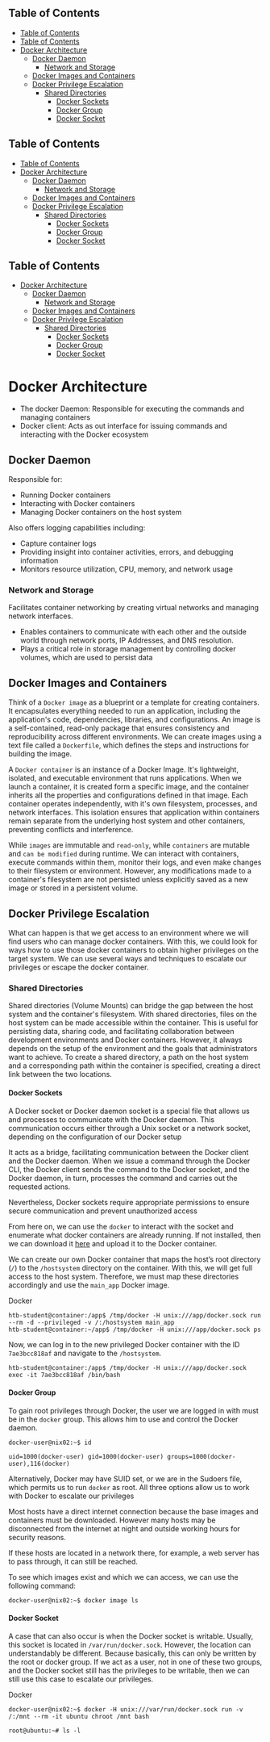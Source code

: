 ## Table of Contents

  - [Table of Contents](#Table\of\Contents)
  - [Table of Contents](#Table\of\Contents)
- [Docker Architecture](#docker\architecture)
  - [Docker Daemon](#Docker\Daemon)
    - [Network and Storage](#Network\and\Storage)
  - [Docker Images and Containers](#Docker\Images\and\Containers)
  - [Docker Privilege Escalation](#Docker\Privilege\Escalation)
    - [Shared Directories](#Shared\Directories)
      - [Docker Sockets](#Docker\Sockets)
      - [Docker Group](#Docker\Group)
      - [Docker Socket](#Docker\Socket)

## Table of Contents

  - [Table of Contents](#Table\of\Contents)
- [Docker Architecture](#docker\architecture)
  - [Docker Daemon](#Docker\Daemon)
    - [Network and Storage](#Network\and\Storage)
  - [Docker Images and Containers](#Docker\Images\and\Containers)
  - [Docker Privilege Escalation](#Docker\Privilege\Escalation)
    - [Shared Directories](#Shared\Directories)
      - [Docker Sockets](#Docker\Sockets)
      - [Docker Group](#Docker\Group)
      - [Docker Socket](#Docker\Socket)

## Table of Contents

- [Docker Architecture](#docker\architecture)
  - [Docker Daemon](#Docker\Daemon)
    - [Network and Storage](#Network\and\Storage)
  - [Docker Images and Containers](#Docker\Images\and\Containers)
  - [Docker Privilege Escalation](#Docker\Privilege\Escalation)
    - [Shared Directories](#Shared\Directories)
      - [Docker Sockets](#Docker\Sockets)
      - [Docker Group](#Docker\Group)
      - [Docker Socket](#Docker\Socket)


# Docker Architecture
- The docker Daemon: Responsible for executing the commands and managing containers
- Docker client: Acts as out interface for issuing commands and interacting with the Docker ecosystem

## Docker Daemon
Responsible for:
- Running Docker containers
- Interacting with Docker containers
- Managing Docker containers on the host system

Also offers logging capabilities including:
- Capture container logs
- Providing insight into container activities, errors, and debugging information
- Monitors resource utilization, CPU, memory, and network usage


### Network and Storage
Facilitates container networking by creating virtual networks and managing network interfaces.
- Enables containers to communicate with each other and the outside world through network ports, IP Addresses, and DNS resolution.
- Plays a critical role in storage management by controlling docker volumes, which are used to persist data

## Docker Images and Containers

Think of a `Docker image` as a blueprint or a template for creating containers. It encapsulates everything needed to run an application, including the application's code, dependencies, libraries, and configurations. An image is a self-contained, read-only package that ensures consistency and reproducibility across different environments. We can create images using a text file called a `Dockerfile`, which defines the steps and instructions for building the image.

A `Docker container` is an instance of a Docker Image. It's lightweight, isolated, and executable environment that runs applications. When we launch a container, it is created form a specific image, and the container inherits all the properties and configurations defined in that image. Each container operates independently, with it's own filesystem, processes, and network interfaces. This isolation ensures that application within containers remain separate from the underlying host system and other containers, preventing conflicts and interference.

While `images` are immutable and `read-only`, while `containers` are mutable and `can be modified` during runtime. We can interact with containers, execute commands within them, monitor their logs, and even make changes to their filesystem or environment. However, any modifications made to a container's filesystem are not persisted unless explicitly saved as a new image or stored in a persistent volume.



## Docker Privilege Escalation

What can happen is that we get access to an environment where we will find users who can manage docker containers. With this, we could look for ways how to use those docker containers to obtain higher privileges on the target system. We can use several ways and techniques to escalate our privileges or escape the docker container.

### Shared Directories
Shared directories (Volume Mounts) can bridge the gap between the host system and the container's filesystem. With shared directories, files on the host system can be made accessible within the container. This is useful for persisting data, sharing code, and facilitating collaboration between development environments and Docker containers. However, it always depends on the setup of the environment and the goals that administrators want to achieve. To create a shared directory, a path on the host system and a corresponding path within the container is specified, creating a direct link between the two locations.

#### Docker Sockets

A Docker socket or Docker daemon socket is a special file that allows us and processes to communicate with the Docker daemon. This communication occurs either through a Unix socket or a network socket, depending on the configuration of our Docker setup

It acts as a bridge, facilitating communication between the Docker client and the Docker daemon. When we issue a command through the Docker CLI, the Docker client sends the command to the Docker socket, and the Docker daemon, in turn, processes the command and carries out the requested actions.

Nevertheless, Docker sockets require appropriate permissions to ensure secure communication and prevent unauthorized access

From here on, we can use the `docker` to interact with the socket and enumerate what docker containers are already running. If not installed, then we can download it [here](https://master.dockerproject.org/linux/x86_64/docker) and upload it to the Docker container.


We can create our own Docker container that maps the host’s root directory (`/`) to the `/hostsystem` directory on the container. With this, we will get full access to the host system. Therefore, we must map these directories accordingly and use the `main_app` Docker image.

Docker

```shell
htb-student@container:/app$ /tmp/docker -H unix:///app/docker.sock run --rm -d --privileged -v /:/hostsystem main_app
htb-student@container:~/app$ /tmp/docker -H unix:///app/docker.sock ps
```

Now, we can log in to the new privileged Docker container with the ID `7ae3bcc818af` and navigate to the `/hostsystem`.

```shell
htb-student@container:/app$ /tmp/docker -H unix:///app/docker.sock exec -it 7ae3bcc818af /bin/bash
```

#### Docker Group

To gain root privileges through Docker, the user we are logged in with must be in the `docker` group. This allows him to use and control the Docker daemon.

```shell
docker-user@nix02:~$ id

uid=1000(docker-user) gid=1000(docker-user) groups=1000(docker-user),116(docker)
```


Alternatively, Docker may have SUID set, or we are in the Sudoers file, which permits us to run `docker` as root. All three options allow us to work with Docker to escalate our privileges

Most hosts have a direct internet connection because the base images and containers must be downloaded. However many hosts may be disconnected from the internet at night and outside working hours for security reasons.

If these hosts are located in a network there, for example, a web server has to pass through, it can still be reached.


To see which images exist and which we can access, we can use the following command:

```shell
docker-user@nix02:~$ docker image ls
```


#### Docker Socket

A case that can also occur is when the Docker socket is writable. Usually, this socket is located in `/var/run/docker.sock`. However, the location can understandably be different. Because basically, this can only be written by the root or docker group. If we act as a user, not in one of these two groups, and the Docker socket still has the privileges to be writable, then we can still use this case to escalate our privileges.

Docker

```shell
docker-user@nix02:~$ docker -H unix:///var/run/docker.sock run -v /:/mnt --rm -it ubuntu chroot /mnt bash

root@ubuntu:~# ls -l
```


